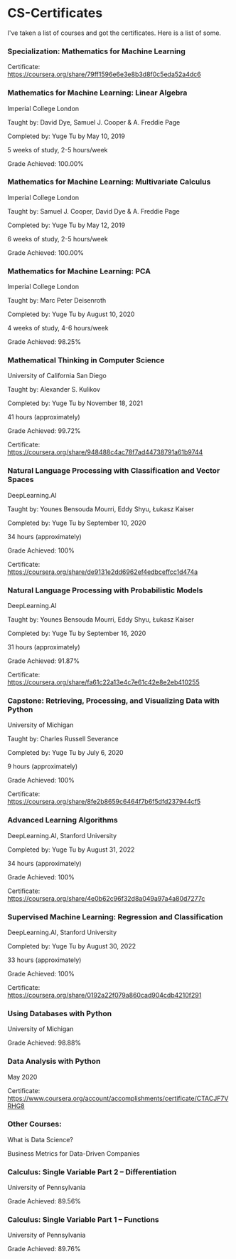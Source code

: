 # CS-Certificates
I've taken a list of courses and got the certificates. Here is a list of some.

### Specialization: Mathematics for Machine Learning

Certificate: https://coursera.org/share/79ff1596e6e3e8b3d8f0c5eda52a4dc6

### Mathematics for Machine Learning: Linear Algebra

Imperial College London

Taught by: David Dye, Samuel J. Cooper & A. Freddie Page

Completed by: Yuge Tu by May 10, 2019

5 weeks of study, 2-5 hours/week

Grade Achieved: 100.00%

### Mathematics for Machine Learning: Multivariate Calculus

Imperial College London

Taught by: Samuel J. Cooper, David Dye & A. Freddie Page

Completed by: Yuge Tu by May 12, 2019

6 weeks of study, 2-5 hours/week

Grade Achieved: 100.00%

### Mathematics for Machine Learning: PCA

Imperial College London

Taught by: Marc Peter Deisenroth

Completed by: Yuge Tu by August 10, 2020

4 weeks of study, 4-6 hours/week

Grade Achieved: 98.25%

### Mathematical Thinking in Computer Science

University of California San Diego

Taught by: Alexander S. Kulikov

Completed by: Yuge Tu by November 18, 2021

41 hours (approximately)

Grade Achieved: 99.72%

Certificate: https://coursera.org/share/948488c4ac78f7ad44738791a61b9744

### Natural Language Processing with Classification and Vector Spaces

DeepLearning.AI

Taught by: Younes Bensouda Mourri, Eddy Shyu, Łukasz Kaiser

Completed by: Yuge Tu by September 10, 2020

34 hours (approximately)

Grade Achieved: 100%

Certificate: https://coursera.org/share/de9131e2dd6962ef4edbceffcc1d474a

### Natural Language Processing with Probabilistic Models

DeepLearning.AI

Taught by: Younes Bensouda Mourri, Eddy Shyu, Łukasz Kaiser

Completed by: Yuge Tu by September 16, 2020

31 hours (approximately)

Grade Achieved: 91.87%

Certificate: https://coursera.org/share/fa61c22a13e4c7e61c42e8e2eb410255

### Capstone: Retrieving, Processing, and Visualizing Data with Python

University of Michigan

Taught by: Charles Russell Severance

Completed by: Yuge Tu by July 6, 2020

9 hours (approximately)

Grade Achieved: 100%

Certificate: https://coursera.org/share/8fe2b8659c6464f7b6f5dfd237944cf5

### Advanced Learning Algorithms

DeepLearning.AI, Stanford University

Completed by: Yuge Tu by August 31, 2022

34 hours (approximately)

Grade Achieved: 100%

Certificate: https://coursera.org/share/4e0b62c96f32d8a049a97a4a80d7277c

### Supervised Machine Learning: Regression and Classification

DeepLearning.AI, Stanford University

Completed by: Yuge Tu by August 30, 2022

33 hours (approximately)

Grade Achieved: 100%

Certificate: https://coursera.org/share/0192a22f079a860cad904cdb4210f291

### Using Databases with Python

University of Michigan

Grade Achieved: 98.88%

### Data Analysis with Python

May 2020

Certificate: https://www.coursera.org/account/accomplishments/certificate/CTACJF7VRHG8

### Other Courses:

What is Data Science?

Business Metrics for Data-Driven Companies

### Calculus: Single Variable Part 2 – Differentiation

University of Pennsylvania

Grade Achieved: 89.56%

### Calculus: Single Variable Part 1 – Functions

University of Pennsylvania

Grade Achieved: 89.76%

